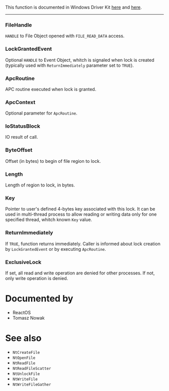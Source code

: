 This function is documented in Windows Driver Kit [here](https://learn.microsoft.com/en-us/windows-hardware/drivers/ddi/ntifs/nf-ntifs-ntlockfile) and [here](https://learn.microsoft.com/en-us/windows-hardware/drivers/ddi/ntifs/nf-ntifs-zwlockfile).

---

### FileHandle

`HANDLE` to File Object opened with `FILE_READ_DATA` access.

### LockGrantedEvent

Optional `HANDLE` to Event Object, whitch is signaled when lock is created (typically used with `ReturnImmediately` parameter set to `TRUE`).

### ApcRoutine

APC routine executed when lock is granted.

### ApcContext

Optional parameter for `ApcRoutine`.

### IoStatusBlock

IO result of call.

### ByteOffset

Offset (in bytes) to begin of file region to lock.

### Length

Length of region to lock, in bytes.

### Key

Pointer to user's defined 4-bytes key associated with this lock. It can be used in multi-thread process to allow reading or writing data only for one specified thread, whitch known `Key` value.

### ReturnImmediately

If `TRUE`, function returns immediately. Caller is informed about lock creation by `LockGrantedEvent` or by executing `ApcRoutine`.

### ExclusiveLock

If set, all read and write operation are denied for other processes. If not, only write operation is denied.

# Documented by

* ReactOS
* Tomasz Nowak

# See also

* `NtCreateFile`
* `NtOpenFile`
* `NtReadFile`
* `NtReadFileScatter`
* `NtUnlockFile`
* `NtWriteFile`
* `NtWriteFileGather`
